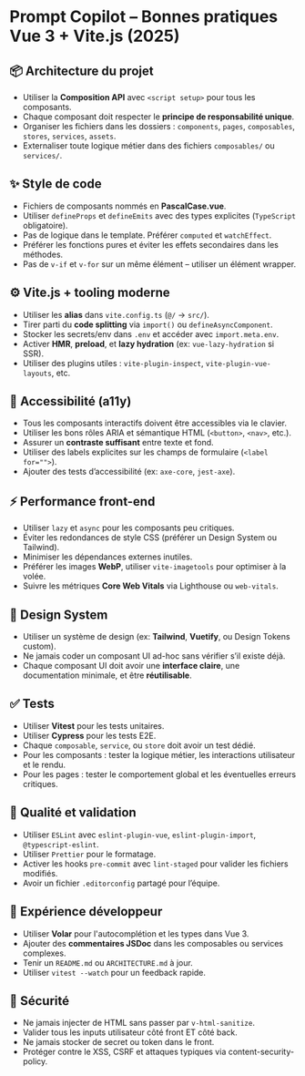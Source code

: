 # Prompt Copilot – Bonnes pratiques Vue 3 + Vite.js (2025)

## 📦 Architecture du projet

- Utiliser la **Composition API** avec `<script setup>` pour tous les composants.
- Chaque composant doit respecter le **principe de responsabilité unique**.
- Organiser les fichiers dans les dossiers : `components`, `pages`, `composables`, `stores`,
  `services`, `assets`.
- Externaliser toute logique métier dans des fichiers `composables/` ou `services/`.

## ✨ Style de code

- Fichiers de composants nommés en **PascalCase.vue**.
- Utiliser `defineProps` et `defineEmits` avec des types explicites (`TypeScript` obligatoire).
- Pas de logique dans le template. Préférer `computed` et `watchEffect`.
- Préférer les fonctions pures et éviter les effets secondaires dans les méthodes.
- Pas de `v-if` et `v-for` sur un même élément – utiliser un élément wrapper.

## ⚙️ Vite.js + tooling moderne

- Utiliser les **alias** dans `vite.config.ts` (`@/` → `src/`).
- Tirer parti du **code splitting** via `import()` ou `defineAsyncComponent`.
- Stocker les secrets/env dans `.env` et accéder avec `import.meta.env`.
- Activer **HMR**, **preload**, et **lazy hydration** (ex: `vue-lazy-hydration` si SSR).
- Utiliser des plugins utiles : `vite-plugin-inspect`, `vite-plugin-vue-layouts`, etc.

## 🧩 Accessibilité (a11y)

- Tous les composants interactifs doivent être accessibles via le clavier.
- Utiliser les bons rôles ARIA et sémantique HTML (`<button>`, `<nav>`, etc.).
- Assurer un **contraste suffisant** entre texte et fond.
- Utiliser des labels explicites sur les champs de formulaire (`<label for="">`).
- Ajouter des tests d’accessibilité (ex: `axe-core`, `jest-axe`).

## ⚡ Performance front-end

- Utiliser `lazy` et `async` pour les composants peu critiques.
- Éviter les redondances de style CSS (préférer un Design System ou Tailwind).
- Minimiser les dépendances externes inutiles.
- Préférer les images **WebP**, utiliser `vite-imagetools` pour optimiser à la volée.
- Suivre les métriques **Core Web Vitals** via Lighthouse ou `web-vitals`.

## 🎨 Design System

- Utiliser un système de design (ex: **Tailwind**, **Vuetify**, ou Design Tokens custom).
- Ne jamais coder un composant UI ad-hoc sans vérifier s’il existe déjà.
- Chaque composant UI doit avoir une **interface claire**, une documentation minimale, et être
  **réutilisable**.

## ✅ Tests

- Utiliser **Vitest** pour les tests unitaires.
- Utiliser **Cypress** pour les tests E2E.
- Chaque `composable`, `service`, ou `store` doit avoir un test dédié.
- Pour les composants : tester la logique métier, les interactions utilisateur et le rendu.
- Pour les pages : tester le comportement global et les éventuelles erreurs critiques.

## 🧪 Qualité et validation

- Utiliser `ESLint` avec `eslint-plugin-vue`, `eslint-plugin-import`, `@typescript-eslint`.
- Utiliser `Prettier` pour le formatage.
- Activer les hooks `pre-commit` avec `lint-staged` pour valider les fichiers modifiés.
- Avoir un fichier `.editorconfig` partagé pour l’équipe.

## 🧠 Expérience développeur

- Utiliser **Volar** pour l'autocomplétion et les types dans Vue 3.
- Ajouter des **commentaires JSDoc** dans les composables ou services complexes.
- Tenir un `README.md` ou `ARCHITECTURE.md` à jour.
- Utiliser `vitest --watch` pour un feedback rapide.

## 🔐 Sécurité

- Ne jamais injecter de HTML sans passer par `v-html-sanitize`.
- Valider tous les inputs utilisateur côté front ET côté back.
- Ne jamais stocker de secret ou token dans le front.
- Protéger contre le XSS, CSRF et attaques typiques via content-security-policy.
